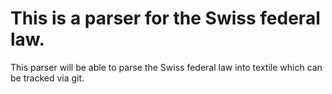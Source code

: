 # This is a parser for the Swiss federal law.
This parser will be able to parse the Swiss federal law into textile which can be tracked via git.
